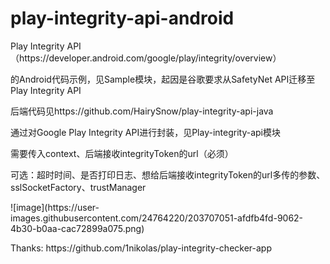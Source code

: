# play-integrity-api-android
<p>
Play Integrity API（https://developer.android.com/google/play/integrity/overview）
</p>
<p>
的Android代码示例，见Sample模块，起因是谷歌要求从SafetyNet API迁移至Play Integrity API
</p>
<p>
后端代码见https://github.com/HairySnow/play-integrity-api-java
</p>
<p>
通过对Google Play Integrity API进行封装，见Play-integrity-api模块
</p>
<p>
需要传入context、后端接收integrityToken的url（必须）
</p>
<p>
可选：超时时间、是否打印日志、想给后端接收integrityToken的url多传的参数、sslSocketFactory、trustManager
</p>
![image](https://user-images.githubusercontent.com/24764220/203707051-afdfb4fd-9062-4b30-b0aa-cac72899a075.png)
<p></p>
<p>
Thanks: https://github.com/1nikolas/play-integrity-checker-app
</p>
